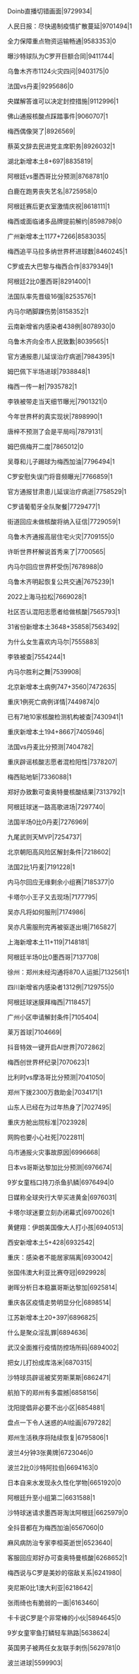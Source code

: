 Doinb直播切错画面|9729934|

人民日报：尽快遏制疫情扩散蔓延|9701494|1

全力保障重点物资运输畅通|9583353|0

曝沙特球队为C罗开巨额合同|9411744|

乌鲁木齐市1124火灾四问|9403175|0

法国vs丹麦|9295686|0

央媒解答谁可以决定封控措施|9112996|1

佛山通报核酸点踩踏事件|9060707|1

梅西偶像哭了|8926569|

蔡英文辞去民进党主席职务|8926032|1

湖北新增本土8+697|8835819|

阿根廷vs墨西哥比分预测|8768781|0

白鹿在跑男丧失艺名|8725958|0

阿根廷赛后更衣室激情庆祝|8618111|1

梅西或面临诸多品牌提前解约|8598798|0

广州新增本土1177+7266|8583035|

梅西追平马拉多纳世界杯进球数|8460245|1

C罗或去大巴黎与梅西合作|8379349|1

阿根廷2比0墨西哥|8291400|1

法国队率先晋级16强|8253576|1

内马尔晒脚踝伤势|8158352|1

云南新增省内感染者438例|8078930|0

乌鲁木齐向全市人民致歉|8039565|1

官方通报患儿延误治疗病逝|7984395|1

姆巴佩下半场进球|7938848|1

梅西一传一射|7935782|1

李铁被带走当天细节曝光|7901321|0

今年世界杯的真实现状|7898990|1

唐梓不预测了会是平局吗|7879131|

姆巴佩梅开二度|7865012|0

吴尊和儿子踢球为梅西加油|7796494|1

C罗安慰失误门将音频曝光|7766859|1

官方通报甘肃患儿延误治疗病逝|7758529|1

C罗请葡萄牙全队聚餐|7729477|1

街道回应未做核酸将纳入征信|7729059|1

乌鲁木齐通报高层住宅火灾|7709155|0

许昕世界杯解说首秀来了|7700565|

内马尔回应世界杯受伤|7678988|0

乌鲁木齐明起恢复公共交通|7675239|1

2022上海马拉松|7669028|1

社区否认混阳志愿者给做核酸|7565793|1

31省份新增本土3648+35858|7563492|

为什么女生喜欢内马尔|7555883|

李铁被查|7554244|1

内马尔胜利之舞|7539908|

北京新增本土病例747+3560|7472635|

重庆1例死亡病例详情|7449874|0

已有7地10家核酸检测机构被查|7430941|1

重庆新增本土194+8667|7405946|

法国vs丹麦比分预测|7404782|

重庆辟谣核酸志愿者混检阳性|7378207|

梅西贴地斩|7336088|1

郑好办致歉可查奥特曼核酸结果|7313792|1

阿根廷球迷一路高歌进场|7297740|

法国半场0比0丹麦|7276969|

九尾武则天MVP|7254737|

北京朝阳高风险区解封条件|7218602|

法国2比1丹麦|7191228|1

内马尔回应无缘剩余小组赛|7185377|0

卡塔尔小王子又去现场|7177795|

吴亦凡将如何服刑|7174986|

吴亦凡需服刑完再被驱逐出境|7165827|

上海新增本土11+119|7148181|

阿根廷半场0比0墨西哥|7137708|

徐州：郑州未经沟通将870人运抵|7132561|1

四川新增省内感染者1312例|7129755|0

阿根廷球迷膜拜梅西|7118457|

广州小区申请解封条件|7105404|

莱万首球|7104669|

抖音特效一键开启AI世界|7072862|

梅西创世界杯纪录|7070623|1

比利时vs摩洛哥比分预测|7041050|

郑州下拨2300万救助金|7034171|1

山东人已经在为过年热身了|7027495|

重庆方舱出院标准|7023928|

网购也要小心社死|7022811|

乌市通报火灾事故原因|6996668|

日本vs哥斯达黎加比分预测|6976674|

9岁女童档口持刀杀鱼扒鳞|6976494|0

日媒称全球央行大举买进黄金|6976031|

卡塔尔球迷要立刻办闭幕式|6970026|1

黄健翔：伊朗美国像大人打小孩|6940513|

西安新增本土5+428|6932542|

重庆：感染者不能居家隔离|6930042|

张国伟澳大利亚比赛夺冠|6929928|

谢晖分析日本稳赢哥斯达黎加|6925814|

重庆各区疫情走势明显分化|6898514|

江苏新增本土20+397|6896825|

什么是聚众淫乱罪|6894636|

武汉全面推行疫情防控场所码|6894002|

把女儿打扮成库洛米|6870315|

沙特球员辟谣被奖劳斯莱斯|6862471|

航拍下的郑州有多震撼|6858156|

沈阳提倡非必要不出小区|6854881|

盘点一下令人迷惑的AI绘画|6797282|

郑州生活秩序将陆续恢复|6795806|1

波兰4分钟3张黄牌|6723046|0

波兰2比0沙特阿拉伯|6694163|0

日本自来水发现永久性化学物|6651920|0

阿根廷升至小组第二|6631588|1

沙特球迷请求墨西哥淘汰阿根廷|6625979|0

全抖音都在为梅西加油|6567060|0

麻风病防治专家李桓英逝世|6523640|

客服回应郑好办可查奥特曼核酸|6268652|1

梅西说与C罗是美妙的宿敌关系|6241980|

突尼斯0比1澳大利亚|6218642|

张雨绮也有脆弱的一面|6163460|

卡卡说C罗是个非常棒的小伙|5894645|0

9岁女童宰鱼打鳞轻车熟路|5638624|

英国男子被两任女友联手刺伤|5629781|0

波兰进球|5599903|

